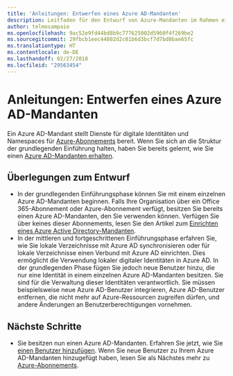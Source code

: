 ```yaml
---
title: 'Anleitungen: Entwerfen eines Azure AD-Mandanten'
description: Leitfaden für den Entwurf von Azure-Mandanten im Rahmen einer Strategie für die grundlegende Cloudeinführung
author: telmosampaio
ms.openlocfilehash: 9ac52e9fd44bd8b9c777625002d5960f4f269be2
ms.sourcegitcommit: 29fbcb1eec44802d2c01b6d3bcf7d7bd0bae65fc
ms.translationtype: HT
ms.contentlocale: de-DE
ms.lasthandoff: 02/27/2018
ms.locfileid: "29563454"
---
```

# <a name="guidance-azure-ad-tenant-design"></a>Anleitungen: Entwerfen eines Azure AD-Mandanten

Ein Azure AD-Mandant stellt Dienste für digitale Identitäten und Namespaces für [Azure-Abonnements](subscription-explainer.md) bereit. Wenn Sie sich an die Struktur der grundlegenden Einführung halten, haben Sie bereits gelernt, wie Sie einen [Azure AD-Mandanten erhalten][how-to-get-aad-tenant]. 

## <a name="design-considerations"></a>Überlegungen zum Entwurf

- In der grundlegenden Einführungsphase können Sie mit einem einzelnen Azure AD-Mandanten beginnen. Falls Ihre Organisation über ein Office 365-Abonnement oder Azure-Abonnement verfügt, besitzen Sie bereits einen Azure AD-Mandanten, den Sie verwenden können. Verfügen Sie über keines dieser Abonnements, lesen Sie den Artikel zum [Einrichten eines Azure Active Directory-Mandanten][how-to-get-aad-tenant]. 
- In der mittleren und fortgeschrittenen Einführungsphase erfahren Sie, wie Sie lokale Verzeichnisse mit Azure AD synchronisieren oder für lokale Verzeichnisse einen Verbund mit Azure AD einrichten. Dies ermöglicht die Verwendung lokaler digitaler Identitäten in Azure AD. In der grundlegenden Phase fügen Sie jedoch neue Benutzer hinzu, die nur eine Identität in einem einzelnen Azure AD-Mandanten besitzen. Sie sind für die Verwaltung dieser Identitäten verantwortlich. Sie müssen beispielsweise neue Azure AD-Benutzer integrieren, Azure AD-Benutzer entfernen, die nicht mehr auf Azure-Ressourcen zugreifen dürfen, und andere Änderungen an Benutzerberechtigungen vornehmen.

## <a name="next-steps"></a>Nächste Schritte

* Sie besitzen nun einen Azure AD-Mandanten. Erfahren Sie jetzt, wie Sie [einen Benutzer hinzufügen][azure-ad-add-user]. Wenn Sie neue Benutzer zu Ihrem Azure AD-Mandanten hinzugefügt haben, lesen Sie als Nächstes mehr zu [Azure-Abonnements](subscription-explainer.md).

<!-- Links -->

[azure-ad-add-user]: /azure/active-directory/add-users-azure-active-directory?toc=/azure/architecture/cloud-adoption-guide/toc.json
[docs-manage-azure-ad]: /azure/active-directory/active-directory-administer?toc=/azure/architecture/cloud-adoption-guide/toc.json
[docs-tenant]: /azure/active-directory/develop/active-directory-howto-tenant?toc=/azure/architecture/cloud-adoption-guide/toc.json
[docs-associate-subscription]: /azure/active-directory/active-directory-how-subscriptions-associated-directory?toc=/azure/architecture/cloud-adoption-guide/toc.json
[how-to-get-aad-tenant]: /azure/active-directory/develop/active-directory-howto-tenant?toc=/azure/architecture/cloud-adoption-guide/toc.json
